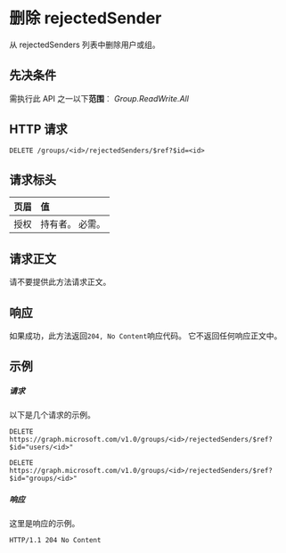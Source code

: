 # <a name="remove-rejectedsender"></a>删除 rejectedSender

从 rejectedSenders 列表中删除用户或组。
## <a name="prerequisites"></a>先决条件
需执行此 API 之一以下**范围**︰ *Group.ReadWrite.All*
## <a name="http-request"></a>HTTP 请求
<!-- { "blockType": "ignored" } -->
```http
DELETE /groups/<id>/rejectedSenders/$ref?$id=<id>

```
## <a name="request-headers"></a>请求标头
| 页眉       | 值 |
|:---------------|:--------|
| 授权  | 持有者<token>。 必需。  |

## <a name="request-body"></a>请求正文
请不要提供此方法请求正文。


## <a name="response"></a>响应
如果成功，此方法返回`204, No Content`响应代码。 它不返回任何响应正文中。

## <a name="example"></a>示例
##### <a name="request"></a>请求
以下是几个请求的示例。
<!-- {
  "blockType": "request",
  "name": "create_directoryobject_from_group"
}-->
```http
DELETE https://graph.microsoft.com/v1.0/groups/<id>/rejectedSenders/$ref?$id="users/<id>"

DELETE https://graph.microsoft.com/v1.0/groups/<id>/rejectedSenders/$ref?$id="groups/<id>"
```

##### <a name="response"></a>响应
这里是响应的示例。 
<!-- {
  "blockType": "response",
  "truncated": true
} -->
```http
HTTP/1.1 204 No Content
```

<!-- uuid: 8fcb5dbc-d5aa-4681-8e31-b001d5168d79
2015-10-25 14:57:30 UTC -->
<!-- {
  "type": "#page.annotation",
  "description": "Create rejectedSender",
  "keywords": "",
  "section": "documentation",
  "tocPath": ""
}-->